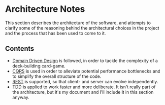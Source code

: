 # Architecture Notes
This section describes the architecture of the software, and attempts to 
clarify some of the reasoning behind the architectural choices in the project 
and the process that has been used to come to it.

## Contents
- [Domain Driven Design](DDD.md) is followed, in order to tackle the complexity 
    of a deck-building card-game.
- [CQRS](CQRS.md) is used in order to alleviate potential performance 
    bottlenecks and to simplify the overall structure of the code.
- [REST](REST.md) is supported, so that client- and server can evolve 
    independently.
- [TDD](TDD.md) is applied to work faster and more deliberate. It isn't really 
    part of the architecture, but it's my document and I'll include it in this 
    section anyway.
